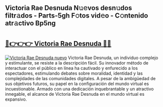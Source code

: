 ## Victoria Rae Desnuda N𝚞𝚎vos desn𝚞dos filtr𝚊dos - Parts-5gh F𝚘tos vid𝚎o - C𝚘ntenido atr𝚊ctivo Bp5ng

# <h2><a href="http://mbaacua.tromn.icu/?c=Victoria+Rae+Desnuda">🔗👉👉👉 Victoria Rae Desnuda 🔗🔗</a></h2>

[![Victoria Rae Desnuda nuevo](https://i.imgur.com/pEAQMta.gif)](http://mbaacua.tromn.icu/?c=Victoria+Rae+Desnuda)
Victoria Rae Desnuda, un individuo complejo y estimulante, se resiste a la descripción fácil. Su innovador método de interactuar con el público en línea ha cautivado y enfurecido a los espectadores, estimulando debates sobre moralidad, identidad y las complejidades de las comunidades digitales. A pesar de la ambigüedad de sus objetivos futuros, su papel en la configuración del mundo virtual es incuestionable. Armado con una dedicación inquebrantable y un atractivo innegable, el alcance de Victoria Rae Desnuda en el mundo virtual es expansivo.
